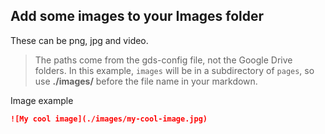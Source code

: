 ﻿## Add some images to your Images folder


These can be png, jpg and video.


> The paths come from the gds-config file, not the Google Drive folders. In this example, `images` will be in a subdirectory of `pages`, so use **./images/** before the file name in your markdown.


Image example
```md
![My cool image](./images/my-cool-image.jpg)


```